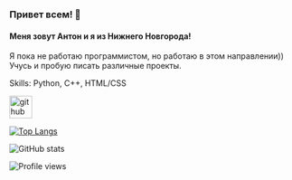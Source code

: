### Привет всем! 👋
#### Меня зовут Антон и я из Нижнего Новгорода!
Я пока не работаю программистом, но работаю в этом направлении)) Учусь и пробую писать различные проекты.

Skills: Python, C++, HTML/CSS

[<img src='https://cdn.jsdelivr.net/npm/simple-icons@3.0.1/icons/github.svg' alt='github' height='40'>](https://github.com/ant0ndk)  

[![Top Langs](https://github-readme-stats.vercel.app/api/top-langs/?username=ant0ndk)](https://github.com/anuraghazra/github-readme-stats)

![GitHub stats](https://github-readme-stats.vercel.app/api?username=ant0ndk&show_icons=true&count_private=true)  

![Profile views](https://gpvc.arturio.dev/ant0ndk)  
